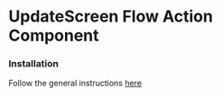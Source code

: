 # UpdateScreen Flow Action Component

### Installation

Follow the general instructions [here](../Install.md)

